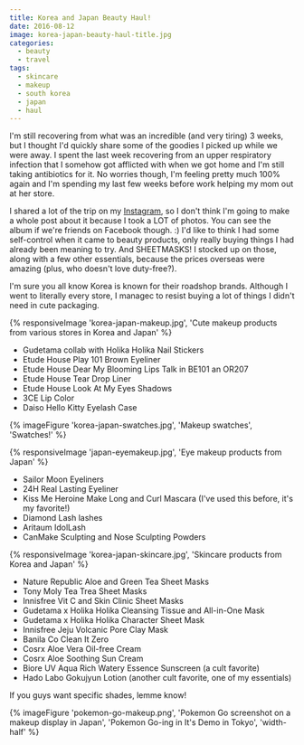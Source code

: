 ```yaml
---
title: Korea and Japan Beauty Haul!
date: 2016-08-12
image: korea-japan-beauty-haul-title.jpg
categories:
  - beauty
  - travel
tags:
  - skincare
  - makeup
  - south korea
  - japan
  - haul
---
```


I'm still recovering from what was an incredible (and very tiring) 3 weeks, but I thought I'd quickly share some of the goodies I picked up while we were away.<!-- excerpt --> I spent the last week recovering from an upper respiratory infection that I somehow got afflicted with when we got home and I'm still taking antibiotics for it. No worries though, I'm feeling pretty much 100% again and I'm spending my last few weeks before work helping my mom out at her store.

I shared a lot of the trip on my [Instagram](http://instagram.com/christinadannn), so I don't think I'm going to make a whole post about it because I took a LOT of photos. You can see the album if we're friends on Facebook though. :) I'd like to think I had some self-control when it came to beauty products, only really buying things I had already been meaning to try. And SHEETMASKS! I stocked up on those, along with a few other essentials, because the prices overseas were amazing (plus, who doesn't love duty-free?).

I'm sure you all know Korea is known for their roadshop brands. Although I went to literally every store, I managec to resist buying a lot of things I didn't need in cute packaging.

{% responsiveImage 'korea-japan-makeup.jpg', 'Cute makeup products from various stores in Korea and Japan' %}

- Gudetama collab with Holika Holika Nail Stickers
- Etude House Play 101 Brown Eyeliner
- Etude House Dear My Blooming Lips Talk in BE101 an OR207
- Etude House Tear Drop Liner
- Etude House Look At My Eyes Shadows
- 3CE Lip Color
- Daiso Hello Kitty Eyelash Case

{% imageFigure 'korea-japan-swatches.jpg', 'Makeup swatches', 'Swatches!' %}

{% responsiveImage 'japan-eyemakeup.jpg', 'Eye makeup products from Japan' %}

- Sailor Moon Eyeliners
- 24H Real Lasting Eyeliner
- Kiss Me Heroine Make Long and Curl Mascara (I've used this before, it's my favorite!)
- Diamond Lash lashes
- Aritaum IdolLash
- CanMake Sculpting and Nose Sculpting Powders

{% responsiveImage 'korea-japan-skincare.jpg', 'Skincare products from Korea and Japan' %}

- Nature Republic Aloe and Green Tea Sheet Masks
- Tony Moly Tea Trea Sheet Masks
- Innisfree Vit C and Skin Clinic Sheet Masks
- Gudetama x Holika Holika Cleansing Tissue and All-in-One Mask
- Gudetama x Holika Holika Character Sheet Mask
- Innisfree Jeju Volcanic Pore Clay Mask
- Banila Co Clean It Zero
- Cosrx Aloe Vera Oil-free Cream
- Cosrx Aloe Soothing Sun Cream
- Biore UV Aqua Rich Watery Essence Sunscreen (a cult favorite)
- Hado Labo Gokujyun Lotion (another cult favorite, one of my essentials)

If you guys want specific shades, lemme know!

{% imageFigure 'pokemon-go-makeup.png', 'Pokemon Go screenshot on a makeup display in Japan', 'Pokemon Go-ing in It\'s Demo in Tokyo', 'width-half' %}
